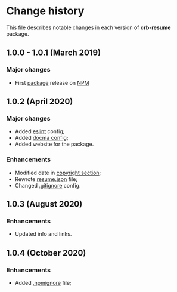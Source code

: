 # Change history

This file describes notable changes in each version of **crb-resume** package.

## 1.0.0 - 1.0.1 (March 2019)

### Major changes

 + First [package](https://www.npmjs.com/package/crb-resume) release on [NPM](https://www.npmjs.com/)

## 1.0.2 (April 2020)

### Major changes

 + Added [eslint](https://github.com/corocoto/npm-package-resume/blob/master/.eslintrc.json) config;
 + Added [docma config](https://github.com/corocoto/npm-package-resume/blob/master/docma.json);
 + Added website for the package.
 
### Enhancements

 + Modified date in [copyright section](https://github.com/corocoto/npm-package-resume/blob/master/LICENSE);
 + Rewrote [resume.json](https://github.com/corocoto/npm-package-resume/blob/master/resume.json) file;
 + Changed [.gitignore](https://github.com/corocoto/npm-package-resume/blob/master/.gitignore) config.
 
## 1.0.3 (August 2020)
 
### Enhancements
 
 + Updated info and links.
 
## 1.0.4 (October 2020) 
 
### Enhancements
 
 + Added [.npmignore](https://github.com/corocoto/npm-package-resume/blob/master/.npmignore) file;
 